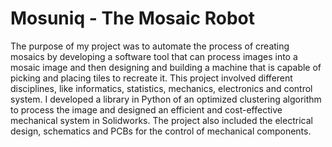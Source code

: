# Mosuniq - The Mosaic Robot

The purpose of my project was to automate the process of creating mosaics by developing a software tool that can process images into a mosaic image and then designing and building a machine that is capable of picking and placing tiles to recreate it. This  project involved different disciplines, like informatics, statistics, mechanics, electronics and control system.
I developed a library in Python of an optimized clustering algorithm to process the image and designed an efficient and cost-effective mechanical system in Solidworks. The project also included the electrical design, schematics and PCBs for the control of mechanical components.



